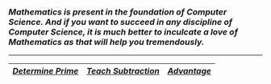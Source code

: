 ### _Mathematics is present in the foundation of Computer Science. And if you want to succeed in any discipline of Computer Science, it is much better to inculcate a love of Mathematics as that will help you tremendously._
---
| [_Determine Prime_](Solution/Determine_Prime.py) | [_Teach Subtraction_](Solution/Teach_Subtraction.py) | [_Advantage_](Solution/Advantage.py) |
|:---|:---|:---|
